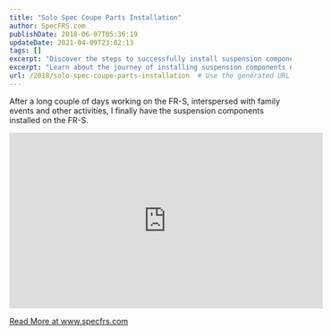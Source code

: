 ```yaml
---
title: "Solo Spec Coupe Parts Installation"
author: SpecFRS.com
publishDate: 2018-06-07T05:36:19
updateDate: 2021-04-09T23:02:13
tags: []
excerpt: "Discover the steps to successfully install suspension components on the FR-S after a busy week. Learn more on www.specfrs.com."
excerpt: "Learn about the journey of installing suspension components on the FR-S, after busy days filled with work and family events. Visit www.specfrs.com for more."
url: /2018/solo-spec-coupe-parts-installation  # Use the generated URL with year
---
```

<p>After a long couple of days working on the FR-S, interspersed with family events and other activities, I finally have the suspension components installed on the FR-S.</p>  <p><iframe allow="autoplay; encrypted-media" allowfullscreen="" frameborder="0" height="315" src="https://www.youtube.com/embed/2HGBNpxXpxs" width="560"></iframe></p>  <a href="https://www.specfrs.com/solo-spec-coupe-parts-installation">Read More at www.specfrs.com</a>

